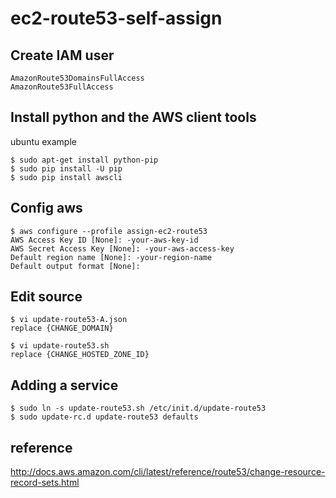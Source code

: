 # ec2-route53-self-assign



## Create IAM user
```
AmazonRoute53DomainsFullAccess
AmazonRoute53FullAccess
```


## Install python and the AWS client tools
ubuntu example
```
$ sudo apt-get install python-pip
$ sudo pip install -U pip
$ sudo pip install awscli
```



## Config aws
```
$ aws configure --profile assign-ec2-route53
AWS Access Key ID [None]: -your-aws-key-id
AWS Secret Access Key [None]: -your-aws-access-key
Default region name [None]: -your-region-name
Default output format [None]:
```


## Edit source
```
$ vi update-route53-A.json
replace {CHANGE_DOMAIN} 
```
```
$ vi update-route53.sh
replace {CHANGE_HOSTED_ZONE_ID} 
```



## Adding a service
```
$ sudo ln -s update-route53.sh /etc/init.d/update-route53
$ sudo update-rc.d update-route53 defaults
```



## reference 
http://docs.aws.amazon.com/cli/latest/reference/route53/change-resource-record-sets.html
